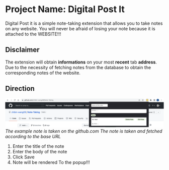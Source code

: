 # Project Name: Digital Post It #
Digital Post it is a simple note-taking extension that allows you to take notes on any website. You will never be afraid of losing your note because it is attached to the WEBSITE!!!

## Disclaimer ##
The extension will obtain **informations** on your most **recent** tab **address**. Due to the necessity of fetching notes from the database to obtain the corresponding notes of the website.


## Direction ##
![Note taken on github.com](./img/Ex1.png?raw=true "Post It on github.com")
*The example note is taken on the github.com*
*The note is taken and fetched according to the base URL*
1. Enter the title of the note
2. Enter the body of the note
3. Click Save
4. Note will be rendered To the popup!!!